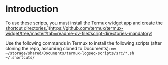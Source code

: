 # Introduction

To use these scripts, you must install the Termux widget app and [create the shortcut directories.](https://github.com/termux/termux-widget/tree/master?tab=readme-ov-file#script-directories-mandatory)](https://github.com/termux/termux-widget/tree/master?tab=readme-ov-file#script-directories-mandatory)

Use the following commands in Termux to install the following scripts (after cloning the repo, assuming cloned to Documents):
`mv ~/storage/shared/Documents/termux-logseq-scripts/src/*.sh ~/.shortcuts/`